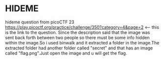 # HIDEME 
hideme question from picoCTF 23
https://play.picoctf.org/practice/challenge/350?category=4&page=2 <-- this is the link to the question.
Since the description said that the image was sent back forth between two people so there must be some info hidden within the image.So i used binwalk and it extracted a folder in the image.The extracted folder had another folder called "secret" and that has an image called "flag.png".Just open the image and u will get the flag.
